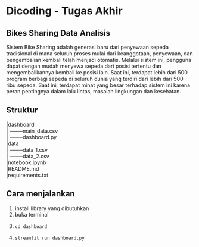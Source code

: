 # Dicoding - Tugas Akhir 
## Bikes Sharing Data Analisis
Sistem Bike Sharing adalah generasi baru dari penyewaan sepeda tradisional di mana seluruh proses mulai dari keanggotaan, penyewaan, dan pengembalian 
kembali telah menjadi otomatis. Melalui sistem ini, pengguna dapat dengan mudah menyewa sepeda dari posisi tertentu dan mengembalikannya 
kembali ke posisi lain. Saat ini, terdapat lebih dari 500 program berbagi sepeda di seluruh dunia yang terdiri dari 
lebih dari 500 ribu sepeda. Saat ini, terdapat minat yang besar terhadap sistem ini karena peran pentingnya dalam lalu lintas, 
masalah lingkungan dan kesehatan.

## Struktur 
|dashboard  
|├───main_data.csv  
|└───dashboard.py  
|data  
|├───data_1.csv  
|└───data_2.csv  
|notebook.ipynb  
|README.md  
|requirements.txt  

## Cara menjalankan
1. install library yang dibutuhkan
3. buka terminal
4. <pre><code>cd dashboard</code></pre>
5. <pre><code>streamlit run dashboard.py
